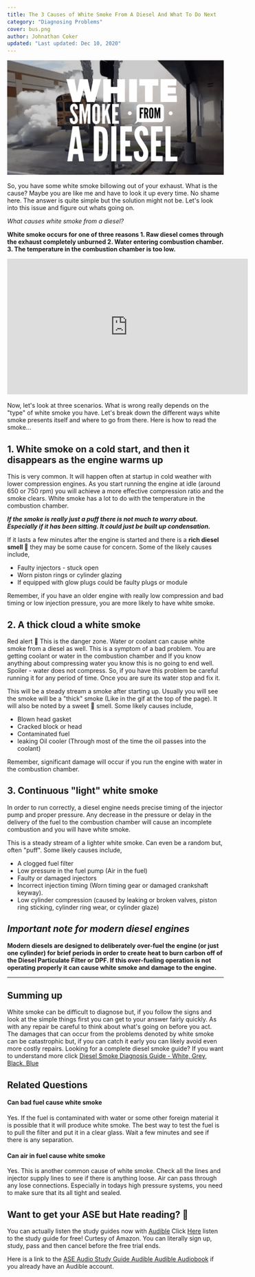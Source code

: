 ```yaml
---
title: The 3 Causes of White Smoke From A Diesel And What To Do Next
category: "Diagnosing Problems"
cover: bus.png
author: Johnathan Coker
updated: "Last updated: Dec 10, 2020"
---
```


![unsplash.com](./bus.png)

So, you have some white smoke billowing out of your exhaust. What is the cause? Maybe you are like me and have to look it up every time. No shame here. The answer is quite simple but the solution might not be. Let's look into this issue and figure out whats going on.

_What causes white smoke from a diesel?_

**White smoke occurs for one of three reasons 1. Raw diesel comes through the exhaust completely unburned 2. Water entering combustion chamber. 3. The temperature in the combustion chamber is too low.**

<iframe width="560" height="315" src="https://www.youtube.com/embed/BC9rDgSMUe0" frameborder="0" allow="accelerometer; autoplay; clipboard-write; encrypted-media; gyroscope; picture-in-picture" allowfullscreen></iframe>

Now, let's look at three scenarios. What is wrong really depends on the "type" of white smoke you have. Let's break down the different ways white smoke presents itself and where to go from there. Here is how to read the smoke...

## 1. White smoke on a cold start, and then it disappears as the engine warms up

This is very common. It will happen often at startup in cold weather with lower compression engines. As you start running the engine at idle (around 650 or 750 rpm) you will achieve a more effective compression ratio and the smoke clears. White smoke has a lot to do with the temperature in the combustion chamber.

**_If the smoke is really just a puff there is not much to worry about. Especially if it has been sitting. It could just be built up condensation._**

If it lasts a few minutes after the engine is started and there is a **rich diesel smell 👃** they may be some cause for concern. Some of the likely causes include,

- Faulty injectors - stuck open
- Worn piston rings or cylinder glazing
- If equipped with glow plugs could be faulty plugs or module

Remember, if you have an older engine with really low compression and bad timing or low injection pressure, you are more likely to have white smoke.

## 2. A thick cloud a white smoke

Red alert 🚨 This is the danger zone. Water or coolant can cause white smoke from a diesel as well. This is a symptom of a bad problem. You are getting coolant or water in the combustion chamber and If you know anything about compressing water you know this is no going to end well. Spoiler - water does not compress. So, if you have this problem be careful running it for any period of time. Once you are sure its water stop and fix it.

This will be a steady stream a smoke after starting up. Usually you will see the smoke will be a "thick" smoke (Like in the gif at the top of the page). It will also be noted by a sweet 🍫 smell. Some likely causes include,

- Blown head gasket
- Cracked block or head
- Contaminated fuel
- leaking Oil cooler (Through most of the time the oil passes into the coolant)

Remember, significant damage will occur if you run the engine with water in the combustion chamber.

## 3. Continuous "light" white smoke

In order to run correctly, a diesel engine needs precise timing of the injector pump and proper pressure. Any decrease in the pressure or delay in the delivery of the fuel to the combustion chamber will cause an incomplete combustion and you will have white smoke.

This is a steady stream of a lighter white smoke. Can even be a random but, often "puff". Some likely causes include,

- A clogged fuel filter
- Low pressure in the fuel pump (Air in the fuel)
- Faulty or damaged injectors
- Incorrect injection timing (Worn timing gear or damaged crankshaft keyway).
- Low cylinder compression (caused by leaking or broken valves, piston ring sticking, cylinder ring wear, or cylinder glaze)

## **_Important note for modern diesel engines_**

**Modern diesels are designed to deliberately over-fuel the engine (or just one cylinder) for brief periods in order to create heat to burn carbon off of the Diesel Particulate Filter or DPF. If this over-fueling operation is not operating properly it can cause white smoke and damage to the engine.**

---

## Summing up

White smoke can be difficult to diagnose but, if you follow the signs and look at the simple things first you can get to your answer fairly quickly. As with any repair be careful to think about what's going on before you act. The damages that can occur from the problems denoted by white smoke can be catastrophic but, if you can catch it early you can likely avoid even more costly repairs. Looking for a complete diesel smoke guide? If you want to understand more click [Diesel Smoke Diagnosis Guide - White, Grey, Black, Blue](/diesel-smoke-guide)

## Related Questions

#### Can bad fuel cause white smoke

Yes. If the fuel is contaminated with water or some other foreign material it is possible that it will produce white smoke. The best way to test the fuel is to pull the filter and put it in a clear glass. Wait a few minutes and see if there is any separation.

#### Can air in fuel cause white smoke

Yes. This is another common cause of white smoke. Check all the lines and injector supply lines to see if there is anything loose. Air can pass through any lose connections. Especially in todays high pressure systems, you need to make sure that its all tight and sealed.

## Want to get your ASE but Hate reading? 📕

You can actually listen the study guides now with [Audible](https://amzn.to/2K3v96s) Click [Here](https://amzn.to/2K3v96s) listen to the study guide for free! Curtesy of Amazon. You can literally sign up, study, pass and then cancel before the free trial ends.

Here is a link to the [ASE Audio Study Guide Audible Audible Audiobook](https://amzn.to/32EcKDy) if you already have an Audible account.

